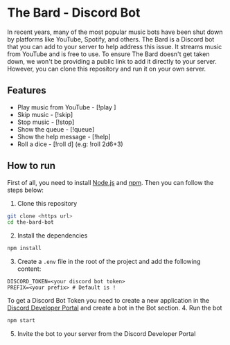# The Bard - Discord Bot
In recent years, many of the most popular music bots have been shut down by platforms like YouTube, Spotify, and others. The Bard is a Discord bot that you can add to your server to help address this issue. It streams music from YouTube and is free to use. 
To ensure The Bard doesn't get taken down, we won't be providing a public link to add it directly to your server. However, you can clone this repository and run it on your own server.

## Features
- Play music from YouTube - [!play <song url from youtube>]
- Skip music - [!skip]
- Stop music - [!stop]
- Show the queue - [!queue]
- Show the help message - [!help]
- Roll a dice - [!roll <quantity of dices>d<dice faces><options>] (e.g: !roll 2d6+3)

## How to run
First of all, you need to install [Node.js](https://nodejs.org/en/) and [npm](https://www.npmjs.com/). Then you can follow the steps below:
1. Clone this repository
```bash
git clone <https url>
cd the-bard-bot
```
2. Install the dependencies
```bash
npm install
```
3. Create a `.env` file in the root of the project and add the following content:
```env
DISCORD_TOKEN=<your discord bot token>
PREFIX=<your prefix> # Default is !
```
To get a Discord Bot Token you need to create a new application in the [Discord Developer Portal](https://discord.com/developers/applications) and create a bot in the Bot section.
4. Run the bot
```bash
npm start
```
5. Invite the bot to your server from the Discord Developer Portal
